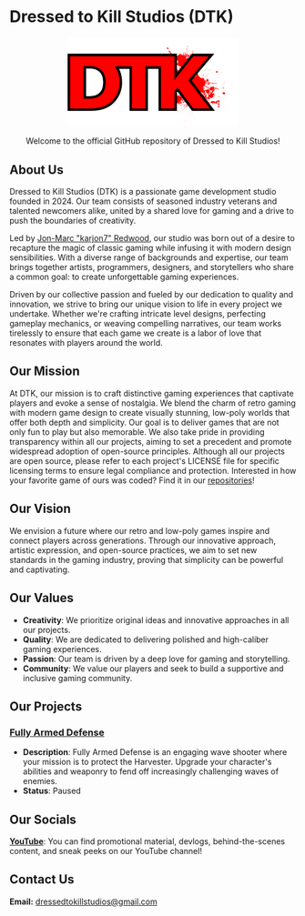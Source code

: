 # Dressed to Kill Studios (DTK)

<p align="center">
    <img src="DTKLogoNoBG.svg" alt="DTK Logo" width="300">
</p>

<p align="center">
Welcome to the official GitHub repository of Dressed to Kill Studios!
</p>

## About Us

Dressed to Kill Studios (DTK) is a passionate game development studio founded in 2024. Our team consists of seasoned industry veterans and talented newcomers alike, united by a shared love for gaming and a drive to push the boundaries of creativity.

Led by [Jon-Marc "karjon7" Redwood](https://github.com/karjon7), our studio was born out of a desire to recapture the magic of classic gaming while infusing it with modern design sensibilities. With a diverse range of backgrounds and expertise, our team brings together artists, programmers, designers, and storytellers who share a common goal: to create unforgettable gaming experiences.

Driven by our collective passion and fueled by our dedication to quality and innovation, we strive to bring our unique vision to life in every project we undertake. Whether we're crafting intricate level designs, perfecting gameplay mechanics, or weaving compelling narratives, our team works tirelessly to ensure that each game we create is a labor of love that resonates with players around the world.

## Our Mission

At DTK, our mission is to craft distinctive gaming experiences that captivate players and evoke a sense of nostalgia. We blend the charm of retro gaming with modern game design to create visually stunning, low-poly worlds that offer both depth and simplicity. Our goal is to deliver games that are not only fun to play but also memorable. We also take pride in providing transparency within all our projects, aiming to set a precedent and promote widespread adoption of open-source principles. Although all our projects are open source, please refer to each project's LICENSE file for specific licensing terms to ensure legal compliance and protection. Interested in how your favorite game of ours was coded? Find it in our [repositories](https://github.com/orgs/Dressed-to-Kill-Studios/repositories)!

## Our Vision

We envision a future where our retro and low-poly games inspire and connect players across generations. Through our innovative approach, artistic expression, and open-source practices, we aim to set new standards in the gaming industry, proving that simplicity can be powerful and captivating.

## Our Values

- **Creativity**: We prioritize original ideas and innovative approaches in all our projects.
- **Quality**: We are dedicated to delivering polished and high-caliber gaming experiences.
- **Passion**: Our team is driven by a deep love for gaming and storytelling.
- **Community**: We value our players and seek to build a supportive and inclusive gaming community.

## Our Projects

### [Fully Armed Defense](https://github.com/Dressed-to-Kill-Studios/Fully-Armed-Defense)

- **Description**: Fully Armed Defense is an engaging wave shooter where your mission is to protect the Harvester. Upgrade your character's abilities and weaponry to fend off increasingly challenging waves of enemies.
- **Status**: Paused

## Our Socials

**[YouTube](https://www.youtube.com/channel/UC0dTQ_XYS6mFoJm2CPp2tOw)**: You can find promotional material, devlogs, behind-the-scenes content, and sneak peeks on our YouTube channel!

## Contact Us

**Email:** <dressedtokillstudios@gmail.com>
